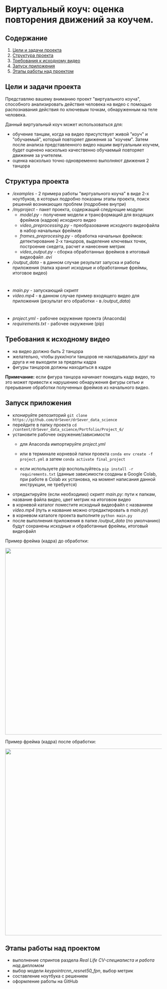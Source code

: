 # Виртуальный коуч: оценка повторения движений за коучем.

## Содержание
1. [Цели и задачи проекта](https://github.com/drSever/drSever_data_science/tree/main/Portfolio/Project_6#Цели-и-задачи-проекта)
2. [Структура проекта](https://github.com/drSever/drSever_data_science/tree/main/Portfolio/Project_6#Структура-проекта)
3. [Требования к исходному видео](https://github.com/drSever/drSever_data_science/tree/main/Portfolio/Project_6#Требования-исходному-видео)
4. [Запуск приложения](https://github.com/drSever/drSever_data_science/tree/main/Portfolio/Project_6#Запуск-приложения)
5. [Этапы работы над проектом](https://github.com/drSever/drSever_data_science/tree/main/Portfolio/Project_6#Этапы-работы-над-проектом)

## Цели и задачи проекта

Представляю вашему вниманию проект "виртуального коуча", способного анализировать действия человека на видео с помощью распознавания действия по ключевым точкам, обнаруженным на теле человека.

Данный виртуальный коуч может использоваться для:
- обучение танцам, когда на видео присутствует живой "коуч" и "обучаемый", который повторяет движения за "коучем". Затем после анализа представленного видео нашим виртуальным коучем, будет оценено насколько качественно обучаемый повторяет движение за учителем.
- оценка насколько точно одновременно выполняют движения 2 танцора

## Структура проекта

 - */examples* - 2 примера работы "виртуального коуча" в виде 2-х ноутбуков, в которых подробно показаны этапы проекта, поиск решений возникающих проблем (подробнее внутри)
 - */myproject* - пакет проекта, содержащий следующие модули:
    - *model.py* - получение модели и трансформаций для входящих фреймов (кадров) исходного видео
    - *video_preprocessing.py* - преобразование исходного видеофайла в набор начальных фреймов
    - *frames_preprocesing.py* - обработка начальных фреймов: детектирование 2-х танцоров, выделение ключевых точек, построение скедета, расчет и нанесение метрик
    - *video_output.py* - сборка обработанных фреймов в итоговый видеофайл *.avi*
- */output_data* - в данном случае результат запуска и работы приложения (папка хранит исходные и обработанные фреймы, итоговое видео)
#
- *main.py* - запускающий скрипт
- *video.mp4* - в данном случае пример входящего видео для приложения (результат его обработки - в */output_data*)
#
- *project.yml* - рабочее окружение проекта (Anaconda)
- *requirements.txt* - рабочее окружение (pip)

## Требования к исходному видео

- на видео должно быть 2 танцора
- желательно, чтобы руки/ноги танцоров не накладывались друг на друга и не выходили за пределы кадра
- фигуры танцоров должны находиться в кадре

**Примечание:** если фигура танцора начинает покидать кадр видео, то это может привести к нарушению обнаружения фигуры сетью и прерывание обработки полученных фреймов из начального видео.

## Запуск приложения

- клонируйте репозиторий `git clone https://github.com/drSever/drSever_data_science` 
- перейдите в папку проекта `cd /content/drSever_data_science/Portfolio/Project_6/`
- установите рабочее окружение/зависимости
    - для Anaconda импортируйте *project.yml* 
    - или в терминале корневой папки проекта `conda env create -f project.yml` а затем `conda activate final_project`
      
    - если используете *pip* воспользуйтесь `pip install -r requirements.txt` (данные зависимости созданы в Google Colab, при работе в Colab их установка, на момент написания данной инструкции, не требуется)
- отредактируйте (если необходимо) скрипт *main.py*: пути к папкам, название файла видео, цвет метрик на итоговом видео
- в корневой каталог поместите исходный видеофайл с названием *video.mp4* (путь и название можно отредактировать в *main.py*)
- в корневом каталоге проекта выполните `python main.py`
- после выполнения приложения в папке */output_data* (по умолчанию) будут сохранены исходные и обработанные фреймы, итоговый видеофайл

Пример фрейма (кадра) до обработки:    

<image src="output_data/frames/frame_10.jpg" width="600">

Пример фрейма (кадра) после обработки:  

<image src="output_data/frames_output/frame_10.jpg"  width="600">

## Этапы работы над проектом

- выполнение спринтов раздела *Real Life CV-специалиста и работа над дипломом*
- выбор модели *keypointrcnn_resnet50_fpn*, выбор метрик
- составление ноутбука с решением
- оформление работы на GitHub